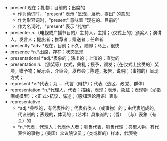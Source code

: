 - present 现在；礼物；目前的；出席的
	- 作为动词时，"present" 表示 "呈现、展示、提出" 的意思
	- 作为形容词时，"present" 意味着 "现在的、目前的"
	- 作为名词时，"present" 表示 "礼物".
- presenter *n.*（电视或广播节目的）主持人，主播；（仪式上的）颁奖人；演讲人，发言人；提出者；推荐者；赠送者；任命者
- presently *adv.*现在，目前；不久，随即；马上，很快
- presence *n.*出席，存在；状态呈现
- presentational *adj.*表象的；演出的；上演的；直觉的
- presentation *n.*（颁奖等）仪式，典礼；授予，颁发；（在仪式上接受的）奖项，赠予物；展示会，介绍会，发布会；陈述，报告，说明；（事物的）呈现方式；
- represent *v.*代表；为……代言（辩护）；代表（选区、政党、群体）
- representation *n.*代理人，代表；描绘，表现；表示，象征；表现物（尤指画或模型）；<正式>抗议，陈述；（感知理论用语）表象
- representative
	- *adj.*典型的，有代表性的；代表各类人（或事物）的；由代表组成的，代议制的；表现的，体现的；（艺术）具象派的；（哲） （与）表象（有关）的
	- *n.*代表，代理人；代表他人者；销售代表，销售代理；典型人物，有代表性的事物；（美国）众议院议员；（类或群的）样本，代表物